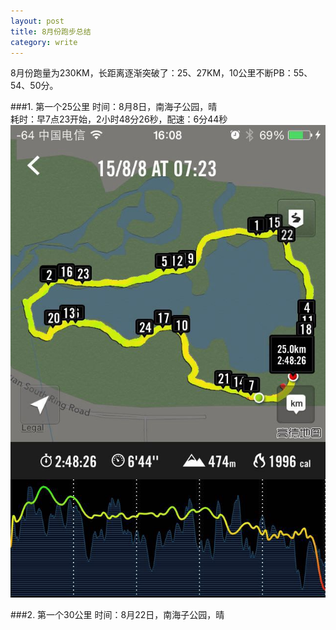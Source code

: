 ```yaml
---
layout: post
title: 8月份跑步总结
category: write
---
```



8月份跑量为230KM，长距离逐渐突破了：25、27KM，10公里不断PB：55、54、50分。<br/>

###1. 第一个25公里
时间：8月8日，南海子公园，晴<br/>
耗时：早7点23开始，2小时48分26秒，配速：6分44秒<br/>
![image](/assets/post-images/2015-08-21-8-running-first-25.jpg)

###2. 第一个30公里
时间：8月22日，南海子公园，晴<br/>





